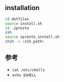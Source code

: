 ## installation
```sh
cd dotfiles
source install.sh
cd .zprezto
zsh
source zprezto_install.sh
chsh -s <zsh_path>
```

## 参考
* `cat /etc/shells` 
* `echo $SHELL`
